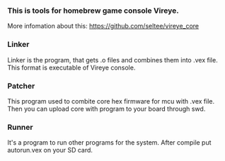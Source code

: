 ### This is tools for homebrew game console Vireye. 

More infomation about this: https://github.com/seltee/vireye_core

### Linker

Linker is the program, that gets .o files and combines them into .vex file. This format is executable of Vireye console.

### Patcher

This program used to combite core hex firmware for mcu with .vex file. Then you can upload core with program to your board through swd.

### Runner

It's a program to run other programs for the system. After compile put autorun.vex on your SD card.